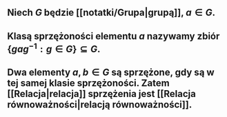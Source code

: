 ## Niech $G$ będzie [[notatki/Grupa|grupą]], $a\in G$.
## **Klasą sprzężoności** elementu $a$ nazywamy zbiór $\{gag^{-1}:g\in G\}\subseteq G$. 
## Dwa elementy $a,b\in G$ są **sprzężone**, gdy są w tej samej klasie sprzężoności. Zatem [[Relacja|relacja]] sprzężenia jest [[Relacja równoważności|relacją równoważności]].